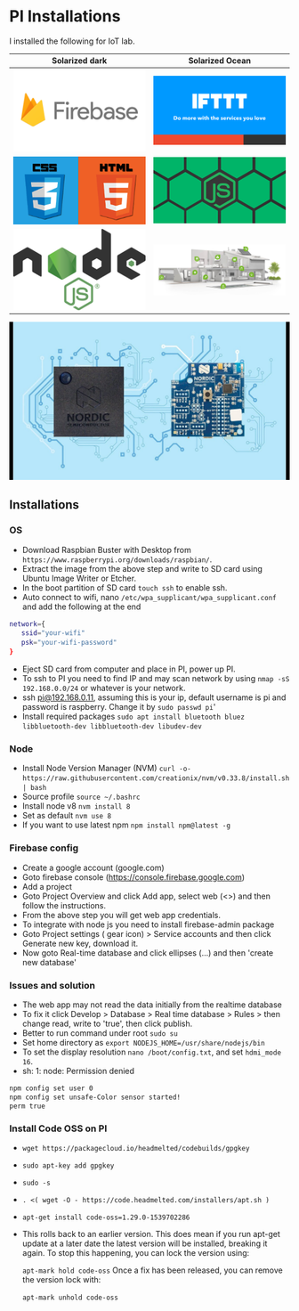 PI Installations
=====================================


I installed the following for IoT lab.


Solarized dark             |  Solarized Ocean
:-------------------------:|:-------------------------:
![fb](https://github.com/iloveyii/iot-lab/blob/master/images/firebase1.png)  |  ![ifttt](https://github.com/iloveyii/iot-lab/blob/master/images/ifttt1.png)
![fb](https://github.com/iloveyii/iot-lab/blob/master/images/html51.png)  |  ![ifttt](https://github.com/iloveyii/iot-lab/blob/master/images/js1.png)
![fb](https://github.com/iloveyii/iot-lab/blob/master/images/node1.png)  |  ![ifttt](https://github.com/iloveyii/iot-lab/blob/master/images/smarthome.jpg)
![fb](https://github.com/iloveyii/iot-lab/blob/master/images/thingy.jpg)  

## Installations
### OS
  * Download Raspbian Buster with Desktop from `https://www.raspberrypi.org/downloads/raspbian/`.
  * Extract the image from the above step and write to SD card using Ubuntu Image Writer or Etcher.
  * In the boot partition of SD card `touch ssh` to enable ssh.
  * Auto connect to wifi, nano `/etc/wpa_supplicant/wpa_supplicant.conf` and add the following at the end
```bash
network={
   ssid="your-wifi"
   psk="your-wifi-password"
}
``` 
  * Eject SD card from computer and place in PI, power up PI.
  * To ssh to PI you need to find IP and may scan network by using `nmap -sS 192.168.0.0/24` or whatever is your network.
  * ssh pi@192.168.0.11, assuming this is your ip, default username is pi and password is raspberry. Change it by `sudo passwd pi`'
  * Install required packages `sudo apt install bluetooth bluez libbluetooth-dev libbluetooth-dev libudev-dev`
  
  
### Node
  * Install Node Version Manager (NVM)
    `curl -o- https://raw.githubusercontent.com/creationix/nvm/v0.33.8/install.sh | bash`
  * Source profile
    `source ~/.bashrc`
  * Install node v8 `nvm install 8`
  * Set as default `nvm use 8` 
  * If you want to use latest npm `npm install npm@latest -g`
  
     
### Firebase config
  * Create a google account (google.com)
  * Goto firebase console (https://console.firebase.google.com)
  * Add a project
  * Goto Project Overview and click Add app, select web (<>) and then follow the instructions.
  * From the above step you will get web app credentials.
  * To integrate with node js you need to install firebase-admin package
  * Goto Project settings ( gear icon)  > Service accounts and then click Generate new key, download it.
  * Now goto Real-time database and click ellipses (...) and then 'create new database'



### Issues and solution
   * The web app may not read the data initially from the realtime database
   * To fix it click Develop > Database > Real time database > Rules > then change read, write to 'true', then click publish.
   * Better to run command under root `sudo su`
   * Set home directory as `export NODEJS_HOME=/usr/share/nodejs/bin`
   * To set the display resolution `nano /boot/config.txt`, and set `hdmi_mode	16`.
   * sh: 1: node: Permission denied
```
npm config set user 0
npm config set unsafe-Color sensor started! 
perm true
```

### Install Code OSS on PI
   * `wget https://packagecloud.io/headmelted/codebuilds/gpgkey`
   * `sudo apt-key add gpgkey`
   * `sudo -s`
   * `. <( wget -O - https://code.headmelted.com/installers/apt.sh )`
   * `apt-get install code-oss=1.29.0-1539702286`
   * This rolls back to an earlier version. This does mean if you run apt-get update at a later date the latest version will be installed, breaking it again. To stop this happening, you can lock the version using:
     
     `apt-mark hold code-oss`
     Once a fix has been released, you can remove the version lock with:
     
     `apt-mark unhold code-oss`
   

